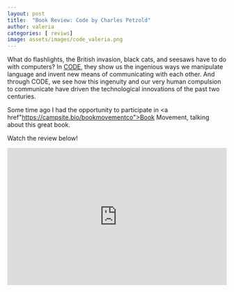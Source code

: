 ```yaml
---
layout: post
title:  "Book Review: Code by Charles Petzold"
author: valeria
categories: [ reviws]
image: assets/images/code_valeria.png
---
```


What do flashlights, the British invasion, black cats, and seesaws have to do with computers? In <a href="https://www.goodreads.com/book/show/44882.Code">CODE</a>, they show us the ingenious ways we manipulate language and invent new means of communicating with each other. And through CODE, we see how this ingenuity and our very human compulsion to communicate have driven the technological innovations of the past two centuries.

Some time ago I had the opportunity to participate in <a href"https://campsite.bio/bookmovementco">Book Movement</a>, talking about this great book.

Watch the review below!



<p><iframe width=100% height="315" src="https://www.youtube.com/embed/M2VGr_Zd0nI" title="YouTube video player" frameborder="0" allow="accelerometer; autoplay; clipboard-write; encrypted-media; gyroscope; picture-in-picture" allowfullscreen></iframe></p>
